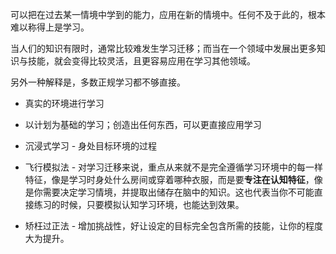 可以把在过去某一情境中学到的能力，应用在新的情境中。任何不及于此的，根本难以称得上是学习。

当人们的知识有限时，通常比较难发生学习迁移；而当在一个领域中发展出更多知识与技能，就会变得比较灵活，且更容易应用在学习其他领域。

另外一种解释是，多数正规学习都不够直接。


- 真实的环境进行学习

- 以计划为基础的学习；创造出任何东西，可以更直接应用学习 
- 沉浸式学习 - 身处目标环境的过程
- 飞行模拟法 - 对学习迁移来说，重点从来就不是完全遵循学习环境中的每一样特征，像是学习时身处什么房间或穿着哪种衣服，而是要**专注在认知特征**，像是你需要决定学习情境，并提取出储存在脑中的知识。这也代表当你不可能直接练习的时候，只要模拟认知学习环境，也能达到效果。
- 矫枉过正法 - 增加挑战性，好让设定的目标完全包含所需的技能，让你的程度大为提升。
